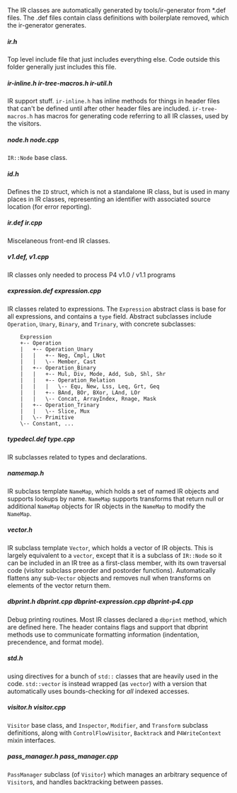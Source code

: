 The IR classes are automatically generated by tools/ir-generator
from \*.def files.  The .def files contain class definitions with
boilerplate removed, which the ir-generator generates.

##### ir.h
  Top level include file that just includes everything else.  Code outside this
  folder generally just includes this file.

##### ir-inline.h ir-tree-macros.h ir-util.h
  IR support stuff.  `ir-inline.h` has inline methods for things in header
  files that can't be defined until after other header files are included.
  `ir-tree-macros.h` has macros for generating code referring to all IR
  classes, used by the visitors.

##### node.h node.cpp
  `IR::Node` base class.

##### id.h
  Defines the `ID` struct, which is not a standalone IR class, but is used
  in many places in IR classes, representing an identifier with associated
  source location (for error reporting).

##### ir.def ir.cpp
   Miscelaneous front-end IR classes.

##### v1.def, v1.cpp
   IR classes only needed to process P4 v1.0 / v1.1 programs

##### expression.def expression.cpp
  IR classes related to expressions.  The `Expression` abstract class is
  base for all expressions, and contains a `type` field.  Abstract subclasses
  include `Operation`, `Unary`, `Binary`, and `Trinary`, with concrete
  subclasses:

        Expression
        +-- Operation
        |   +-- Operation_Unary
        |   |   +-- Neg, Cmpl, LNot
        |   |   \-- Member, Cast
        |   +-- Operation_Binary
        |   |   +-- Mul, Div, Mode, Add, Sub, Shl, Shr
        |   |   +-- Operation_Relation
        |   |   |   \-- Equ, New, Lss, Leq, Grt, Geq
        |   |   +-- BAnd, BOr, BXor, LAnd, LOr
        |   |   \-- Concat, ArrayIndex, Rnage, Mask
        |   +-- Operation_Trinary
        |   |   \-- Slice, Mux
        |   \-- Primitive
        \-- Constant, ...

##### typedecl.def type.cpp
  IR subclasses related to types and declarations.

##### namemap.h
  IR subclass template `NameMap`, which holds a set of named IR objects and
  supports lookups by name.  `NameMap` supports transforms that return null or
  additional `NameMap` objects for IR objects in the `NameMap` to modify the
  `NameMap`.

##### vector.h
  IR subclass template `Vector`, which holds a vector of IR objects.
  This is largely equivalent to a `vector`, except that it is a subclass
  of `IR::Node` so it can be included in an IR tree as a first-class
  member, with its own traversal code (visitor subclass preorder and
  postorder functions).  Automatically flattens any sub-`Vector` objects
  and removes null when transforms on elements of the vector return them.

##### dbprint.h dbprint.cpp dbprint-expression.cpp dbprint-p4.cpp 
  Debug printing routines.  Most IR classes declared a `dbprint` method,
  which are defined here.  The header contains flags and support that
  dbprint methods use to communicate formatting information (indentation,
  precendence, and format mode).

##### std.h
  using directives for a bunch of `std::` classes that are heavily used in
  the code.  `std::vector` is instead wrapped (as `vector`) with a version
  that automatically uses bounds-checking for *all* indexed accesses.

##### visitor.h visitor.cpp
  `Visitor` base class, and `Inspector`, `Modifier`, and `Transform` subclass
  definitions, along with `ControlFlowVisitor`, `Backtrack` and `P4WriteContext`
  mixin interfaces.

##### pass\_manager.h pass\_manager.cpp
  `PassManager` subclass (of `Visitor`) which manages an arbitrary sequence of
  `Visitor`s, and handles backtracking between passes.
